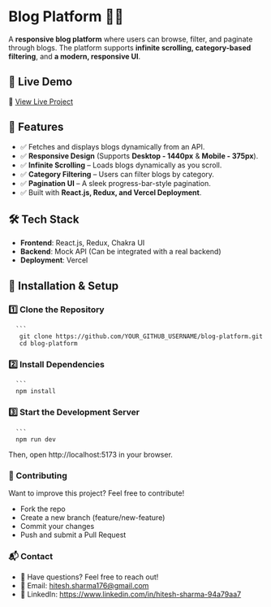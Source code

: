 # Blog Platform 📝🚀  

A **responsive blog platform** where users can browse, filter, and paginate through blogs. The platform supports **infinite scrolling, category-based filtering**, and **a modern, responsive UI**.  

## 🚀 Live Demo  
🔗 [View Live Project](YOUR_VERCEL_LIVE_LINK_HERE)  

## 📌 Features  
- ✅ Fetches and displays blogs dynamically from an API.  
- ✅ **Responsive Design** (Supports **Desktop - 1440px** & **Mobile - 375px**).  
- ✅ **Infinite Scrolling** – Loads blogs dynamically as you scroll.  
- ✅ **Category Filtering** – Users can filter blogs by category.  
- ✅ **Pagination UI** – A sleek progress-bar-style pagination.  
- ✅ Built with **React.js, Redux, and Vercel Deployment**.  

## 🛠️ Tech Stack  
- **Frontend**: React.js, Redux, Chakra UI  
- **Backend**: Mock API (Can be integrated with a real backend)  
- **Deployment**: Vercel  

## 📂 Installation & Setup  

### 1️⃣ Clone the Repository  
      ```
       git clone https://github.com/YOUR_GITHUB_USERNAME/blog-platform.git
       cd blog-platform
### 2️⃣ Install Dependencies
      ```
      npm install
### 3️⃣ Start the Development Server
      ```
      npm run dev
  Then, open http://localhost:5173 in your browser.
### 🤝 Contributing
Want to improve this project? Feel free to contribute!

- Fork the repo
- Create a new branch (feature/new-feature)
- Commit your changes
- Push and submit a Pull Request

### 📬 Contact
- 💬 Have questions? Feel free to reach out!
- 📧 Email: hitesh.sharma176@gmail.com
- 🔗 LinkedIn: https://www.linkedin.com/in/hitesh-sharma-94a79aa7
    


